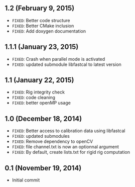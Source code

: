 ## 1.2 (February 9, 2015)
- `FIXED`: Better code structure
- `FIXED`: Better CMake inclusion
- `FIXED`: Add doxygen documentation

## 1.1.1 (January 23, 2015)
- `FIXED`: Crash when parallel mode is activated
- `FIXED`: updated submodule libfastcal to latest version

## 1.1 (January 22, 2015)
- `FIXED`: Rig integrity check
- `FIXED`: code cleaning
- `FIXED`: better openMP usage

## 1.0 (December 18, 2014)
- `FIXED`: Better access to calibration data using libfastcal
- `FIXED`: updated submodules
- `FIXED`: Remove dependency to openCV
- `FIXED`: file channel.txt is now an optionnal argument
- `FIXED`: By default, create lists.txt for rigid rig computation

## 0.1 (November 19, 2014)
- Initial commit
